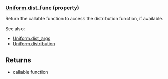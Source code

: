 ### [Uniform](Uniform.md).dist_func (property)




Return the callable function to access the distribution function, if
available.

See also:

* [Uniform.dist_args](Uniform.dist_args.md)
* [Uniform.distribution](Uniform.distribution.md)

Returns
-------
* callable function

